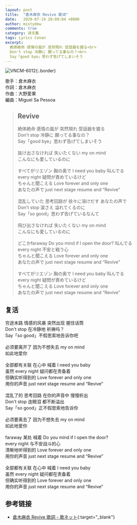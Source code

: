 ```yaml
---
layout: post
title:  "倉木麻衣 Revive 歌词"
date:   2020-07-19 20:09:04 +0800
author: mistydew
comments: true
category: 译文集
tags: Lyrics Conan
excerpt:
  絶体絶命 感情の嵐が 突然現れ 受話器を握る<br>
  Don't stop 冷静に 願ってる事なの？<br>
  Say「good bye」思わず告げてしまいそう
---
```

![VNCM-6012](https://www.generasia.com/w/images/thumb/f/fe/Revive.jpg/700px-Revive.jpg){:.border}

歌手：倉木麻衣<br>
作詞：倉木麻衣<br>
作曲：大野愛果<br>
編曲：Miguel Sa Pessoa

<blockquote class="original">
  <h2>Revive</h2>
  <p>
    絶体絶命 感情の嵐が 突然現れ 受話器を握る<br>
    Don't stop 冷静に 願ってる事なの？<br>
    Say「good bye」思わず告げてしまいそう<br>
    <br>
    抜け出さなければ 失いたくない my on mind<br>
    こんなにも愛しているのに<br>
    <br>
    すべてがリエゾン 胸の奥で I need you baby 叫んでる<br>
    every night 疑問が責めているけど<br>
    ちゃんと聞こえる Love forever and only one<br>
    あなたの声で just next stage resume and “Revive”<br>
    <br>
    混乱していた 思考回路が 徐々に溶けだす あなたの声で<br>
    Don't stop 涙さえ 溢れてくるのに<br>
    Say「so good」思わず告げているなんて<br>
    <br>
    飛び出さなければ 失いたくない my on mind<br>
    こんなにも愛しているのに<br>
    <br>
    どこかfaraway Do you mind if I open the door? 叫んでる<br>
    every night 不安と戦う心<br>
    ちゃんと聞こえる Love forever and only one<br>
    あなたの声で just next stage resume and “Revive”<br>
    <br>
    すべてがリエゾン 胸の奥で I need you baby 叫んでる<br>
    every night 疑問が責めているけど<br>
    ちゃんと聞こえる Love forever and only one<br>
    あなたの声で just next stage resume and “Revive”
  </p>
</blockquote>

<div class="translation">
  <h2>复活</h2>
  <p>
    穷途末路 情感的风暴 突然出现 握住话筒<br>
    Don't stop 在冷静地 祈祷吗？<br>
    Say「so good」不假思索地告诉你吧<br>
    <br>
    必须要离开了 因为不想失去 my on mind<br>
    如此地爱你<br>
    <br>
    全部都有关联 在心中 喊着 I need you baby<br>
    虽然 every night 疑问都在责备着<br>
    但确实听得到的 Love forever and only one<br>
    用你的声音 just next stage resume and “Revive”<br>
    <br>
    混乱了的 思考回路 在你的声音中 慢慢析出<br>
    Don't stop 连眼泪 都不断溢出<br>
    Say「so good」正不假思索地告诉你<br>
    <br>
    必须要离去了 因为不想失去 my on mind<br>
    如此地爱你<br>
    <br>
    faraway 某处 喊着 Do you mind if I open the door?<br>
    every night 与不安战斗的心<br>
    清晰地听得到的 Love forever and only one<br>
    用你的声音 just next stage resume and “Revive”<br>
    <br>
    全部都有关联 在心中 喊着 I need you baby<br>
    虽然 every night 疑问都在责备着<br>
    但确实听得到的 Love forever and only one<br>
    用你的声音 just next stage resume and “Revive”
  </p>
</div>

## 参考链接

* [倉木麻衣 Revive 歌詞 - 歌ネット](https://www.uta-net.com/song/78164/){:target="_blank"}
